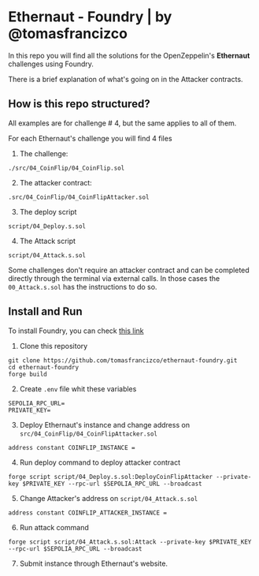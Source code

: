 
# Ethernaut - Foundry | by @tomasfrancizco

In this repo you will find all the solutions for the OpenZeppelin's **Ethernaut** challenges using Foundry.

There is a brief explanation of what's going on in the Attacker contracts.

## How is this repo structured?

All examples are for challenge # 4, but the same applies to all of them.

For each Ethernaut's challenge you will find 4 files

1. The challenge:

`./src/04_CoinFlip/04_CoinFlip.sol`

2. The attacker contract:

`.src/04_CoinFlip/04_CoinFlipAttacker.sol`

3. The deploy script

`script/04_Deploy.s.sol`

4. The Attack script

`script/04_Attack.s.sol`

Some challenges don't require an attacker contract and can be completed directly through the terminal via external calls. In those cases the `00_Attack.s.sol` has the instructions to do so.


## Install and Run

To install Foundry, you can check [this link](https://book.getfoundry.sh/getting-started/installation)

1. Clone this repository
```
git clone https://github.com/tomasfrancizco/ethernaut-foundry.git
cd ethernaut-foundry
forge build
```

2. Create `.env` file whit these variables

```
SEPOLIA_RPC_URL=
PRIVATE_KEY=
```

3. Deploy Ethernaut's instance and change address on `src/04_CoinFlip/04_CoinFlipAttacker.sol`

```
address constant COINFLIP_INSTANCE =
```

4. Run deploy command to deploy attacker contract

```
forge script script/04_Deploy.s.sol:DeployCoinFlipAttacker --private-key $PRIVATE_KEY --rpc-url $SEPOLIA_RPC_URL --broadcast
```

5. Change Attacker's address on `script/04_Attack.s.sol`
```
address constant COINFLIP_ATTACKER_INSTANCE =
```

6. Run attack command
```
forge script script/04_Attack.s.sol:Attack --private-key $PRIVATE_KEY --rpc-url $SEPOLIA_RPC_URL --broadcast
```

7. Submit instance through Ethernaut's website.
